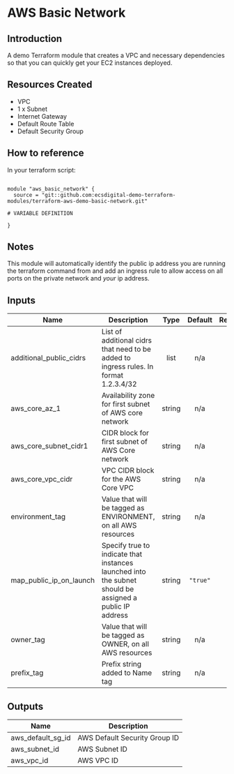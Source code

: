 # AWS Basic Network

## Introduction

A demo Terraform module that creates a VPC and necessary dependencies so that you can quickly get your EC2 instances deployed.

## Resources Created

* VPC
* 1 x Subnet
* Internet Gateway
* Default Route Table
* Default Security Group

## How to reference

In your terraform script:

```

module "aws_basic_network" {
  source = "git::github.com:ecsdigital-demo-terraform-modules/terraform-aws-demo-basic-network.git"

# VARIABLE DEFINITION

}
```


## Notes

This module will automatically identify the public ip address you are running the terraform command from and add an ingress rule to allow access on all ports on the private network and *your* ip address.

## Inputs

| Name | Description | Type | Default | Required |
|------|-------------|:----:|:-----:|:-----:|
| additional\_public\_cidrs | List of additional cidrs that need to be added to ingress rules. In format 1.2.3.4/32 | list | n/a | yes |
| aws\_core\_az\_1 | Availability zone for first subnet of AWS core network | string | n/a | yes |
| aws\_core\_subnet\_cidr1 | CIDR block for first subnet of AWS Core network | string | n/a | yes |
| aws\_core\_vpc\_cidr | VPC CIDR block for the AWS Core VPC | string | n/a | yes |
| environment\_tag | Value that will be tagged as ENVIRONMENT, on all AWS resources | string | n/a | yes |
| map\_public\_ip\_on\_launch | Specify true to indicate that instances launched into the subnet should be assigned a public IP address | string | `"true"` | no |
| owner\_tag | Value that will be tagged as OWNER, on all AWS resources | string | n/a | yes |
| prefix\_tag | Prefix string added to Name tag | string | n/a | yes |

## Outputs

| Name | Description |
|------|-------------|
| aws\_default\_sg\_id | AWS Default Security Group ID |
| aws\_subnet\_id | AWS Subnet ID |
| aws\_vpc\_id | AWS VPC ID |